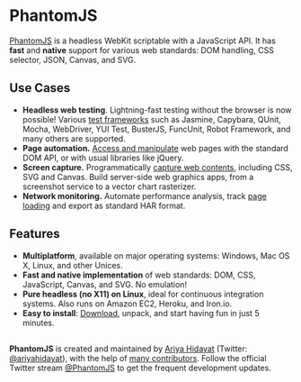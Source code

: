 # PhantomJS

[PhantomJS](http://phantomjs.org/) is a headless WebKit scriptable with a JavaScript API. It has **fast** and **native** support for various web standards: DOM handling, CSS selector, JSON, Canvas, and SVG.

## Use Cases

- **Headless web testing**. Lightning-fast testing without the browser is now possible! Various [test frameworks](http://phantomjs.org/headless-testing.html) such as Jasmine, Capybara, QUnit, Mocha, WebDriver, YUI Test, BusterJS, FuncUnit, Robot Framework, and many others are supported.
- **Page automation.** [Access and manipulate](http://phantomjs.org/page-automation.html) web pages with the standard DOM API, or with usual libraries like jQuery.
- **Screen capture.** Programmatically [capture web contents](http://phantomjs.org/screen-capture.html), including CSS, SVG and Canvas. Build server-side web graphics apps, from a screenshot service to a vector chart rasterizer.
- **Network monitoring.** Automate performance analysis, track [page loading](http://phantomjs.org/network-monitoring.html) and export as standard HAR format.

## Features

- **Multiplatform**, available on major operating systems: Windows, Mac OS X, Linux, and other Unices.
- **Fast and native implementation** of web standards: DOM, CSS, JavaScript, Canvas, and SVG. No emulation!
- **Pure headless (no X11) on Linux**, ideal for continuous integration systems. Also runs on Amazon EC2, Heroku, and Iron.io.
- **Easy to install**: [Download](http://phantomjs.org/download.html), unpack, and start having fun in just 5 minutes.

##

**PhantomJS** is created and maintained by [Ariya Hidayat](http://ariya.ofilabs.com/about) (Twitter: [@ariyahidayat](http://twitter.com/ariyahidayat)), with the help of [many contributors](https://github.com/ariya/phantomjs/contributors). Follow the official Twitter stream [@PhantomJS](http://twitter.com/PhantomJS) to get the frequent development updates.